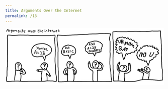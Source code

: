 ```yaml
---
title: Arguments Over the Internet
permalink: /13
---
```


<img src="/comic/arguments-over-the-internet.png" alt="Arguments Over the Internet">